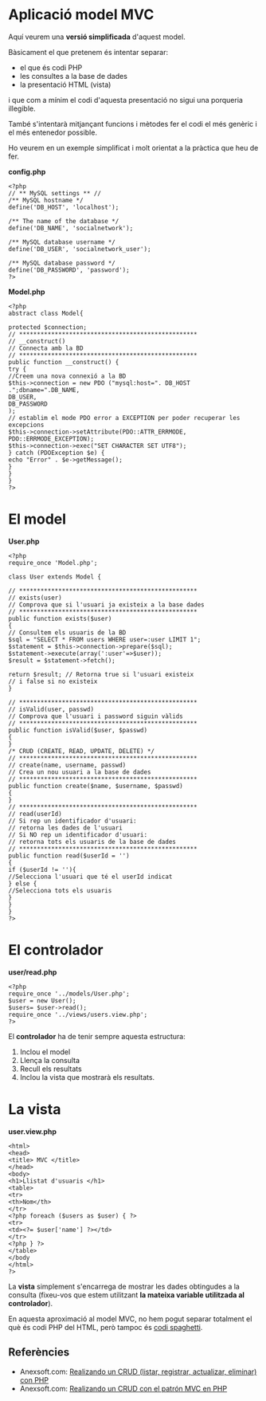 <!-- notoc -->

# Aplicació model MVC

Aquí veurem una **versió simplificada** d'aquest model.

Bàsicament el que pretenem és intentar separar:
* el que és codi PHP
* les consultes a la base de dades
* la presentació HTML (vista)

i que com a mínim el codi d'aquesta presentació no sigui una porqueria illegible.

També s'intentarà mitjançant funcions i mètodes fer el codi el més genèric i el més entenedor possible.

Ho veurem en un exemple simplificat i molt orientat a la pràctica que heu de fer.

**config.php**

```php+lineNumbers:true
<?php
// ** MySQL settings ** //
/** MySQL hostname */
define('DB_HOST', 'localhost');

/** The name of the database */
define('DB_NAME', 'socialnetwork');

/** MySQL database username */
define('DB_USER', 'socialnetwork_user');

/** MySQL database password */
define('DB_PASSWORD', 'password');
?>
```

**Model.php**

```php+lineNumbers:true
<?php
abstract class Model{

protected $connection;
// **************************************************
// __construct()
// Connecta amb la BD
// **************************************************
public function __construct() {
try {
//Creem una nova connexió a la BD
$this->connection = new PDO ("mysql:host=". DB_HOST .";dbname=".DB_NAME,
DB_USER,
DB_PASSWORD
);
// establim el mode PDO error a EXCEPTION per poder recuperar les excepcions
$this->connection->setAttribute(PDO::ATTR_ERRMODE, PDO::ERRMODE_EXCEPTION);
$this->connection->exec("SET CHARACTER SET UTF8");
} catch (PDOException $e) {
echo "Error" . $e->getMessage();
}
}
}
?>
```

# El model

**User.php**

```php+lineNumbers:true
<?php
require_once 'Model.php';

class User extends Model {

// **************************************************
// exists(user)
// Comprova que si l'usuari ja existeix a la base dades
// **************************************************
public function exists($user)
{
// Consultem els usuaris de la BD
$sql = "SELECT * FROM users WHERE user=:user LIMIT 1";
$statement = $this->connection->prepare($sql);
$statement->execute(array(':user'=>$user));
$result = $statement->fetch();

return $result; // Retorna true si l'usuari existeix
// i false si no existeix
}

// **************************************************
// isValid(user, passwd)
// Comprova que l'usuari i password siguin vàlids
// **************************************************
public function isValid($user, $passwd)
{
}
/* CRUD (CREATE, READ, UPDATE, DELETE) */
// **************************************************
// create(name, username, passwd)
// Crea un nou usuari a la base de dades
// **************************************************
public function create($name, $username, $passwd)
{
}
// **************************************************
// read(userId)
// Si rep un identificador d'usuari:
// retorna les dades de l'usuari
// Si NO rep un identificador d'usuari:
// retorna tots els usuaris de la base de dades
// **************************************************
public function read($userId = '')
{
if ($userId != ''){
//Selecciona l'usuari que té el userId indicat
} else {
//Selecciona tots els usuaris
}
}
}
?>
```

# El controlador

**user/read.php**

```php+lineNumbers:true
<?php
require_once '../models/User.php';
$user = new User();
$users= $user->read();
require_once '../views/users.view.php';
?>
```

El **controlador** ha de tenir sempre aquesta estructura:
1. Inclou el model
2. Llença la consulta
3. Recull els resultats
4. Inclou la vista que mostrarà els resultats.

# La vista

**user.view.php**

```xml+lineNumbers:true
<html>
<head>
<title> MVC </title>
</head>
<body>
<h1>Llistat d'usuaris </h1>
<table>
<tr>
<th>Nom</th>
</tr>
<?php foreach ($users as $user) { ?>
<tr>
<td><?= $user['name'] ?></td>
</tr>
<?php } ?>
</table>
</body
</html>
?>
```
La **vista** simplement s'encarrega de mostrar les dades obtingudes a la consulta (fixeu-vos que estem utilitzant **la mateixa variable utilitzada al controlador**).

En aquesta aproximació al model MVC, no hem pogut separar totalment el què és codi PHP del HTML, però tampoc és [codi spaghetti](https://ca.wikipedia.org/wiki/Codi_spaghetti).


## Referències

* Anexsoft.com: [Realizando un CRUD (listar, registrar, actualizar, eliminar) con PHP](http://anexsoft.com/p/57/realizando-un-crud-listar-registrar-actualizar-eliminar-con-php)
* Anexsoft.com: [Realizando un CRUD con el patrón MVC en PHP](http://anexsoft.com/p/61/realizando-un-crud-con-el-patron-mvc-en-php)